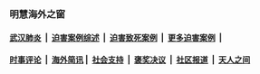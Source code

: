 
### 明慧海外之窗

####  [武汉肺炎](indexes/365.md?t=07041400) &nbsp;|&nbsp;  [迫害案例综述](indexes/328.md?t=07041400) &nbsp;|&nbsp; [迫害致死案例](indexes/277.md?t=07041400)  &nbsp;|&nbsp; [更多迫害案例](indexes/81.md?t=07041400)  &nbsp;|&nbsp; 
####  [时事评论](indexes/19.md?t=07041400) &nbsp;|&nbsp; [海外简讯](indexes/245.md?t=07041400)&nbsp;|&nbsp;  [社会支持](indexes/140.md?t=07041400) &nbsp;|&nbsp; [褒奖决议](indexes/282.md?t=07041400) &nbsp;|&nbsp; [社区报道](indexes/91.md?t=07041400)  &nbsp;|&nbsp; [天人之间](indexes/78.md?t=07041400) 


